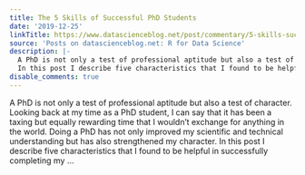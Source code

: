 ```yaml
---
title: The 5 Skills of Successful PhD Students
date: '2019-12-25'
linkTitle: https://www.datascienceblog.net/post/commentary/5-skills-successful-phd-students/
source: 'Posts on datascienceblog.net: R for Data Science'
description: |-
  A PhD is not only a test of professional aptitude but also a test of character. Looking back at my time as a PhD student, I can say that it has been a taxing but equally rewarding time that I wouldn’t exchange for anything in the world. Doing a PhD has not only improved my scientific and technical understanding but has also strengthened my character.
  In this post I describe five characteristics that I found to be helpful in successfully completing my ...
disable_comments: true
---
```

A PhD is not only a test of professional aptitude but also a test of character. Looking back at my time as a PhD student, I can say that it has been a taxing but equally rewarding time that I wouldn’t exchange for anything in the world. Doing a PhD has not only improved my scientific and technical understanding but has also strengthened my character.
In this post I describe five characteristics that I found to be helpful in successfully completing my ...